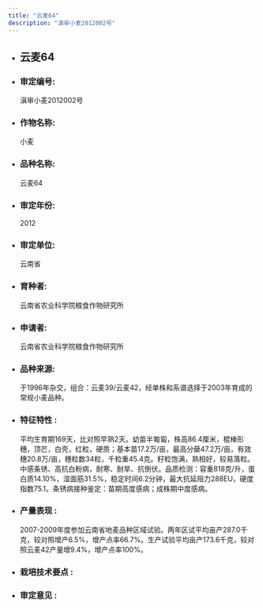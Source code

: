 ```yaml
---
title: "云麦64"
description: "滇审小麦2012002号"
---
```

* ## 云麦64
* ###  审定编号:  
   滇审小麦2012002号

*  ### 作物名称:  
   小麦

*   ###  品种名称: 
    云麦64

*   ### 审定年份: 
    2012

*   ### 审定单位:  
    云南省

*   ### 育种者:  
    云南省农业科学院粮食作物研究所

*   ### 申请者:  
    云南省农业科学院粮食作物研究所

*   ### 品种来源:  
    于1996年杂交，组合：云麦39/云麦42，经单株和系谱选择于2003年育成的常规小麦品种。

*   ### 特征特性 : 
    平均生育期169天，比对照早熟2天。幼苗半匍匐，株高86.4厘米，棍棒形穗，顶芒，白壳，红粒，硬质；基本苗17.2万/亩，最高分蘖47.2万/亩，有效穗20.8万/亩，穗粒数34粒，千粒重45.4克。籽粒饱满，熟相好，较易落粒。中感条锈、高抗白粉病，耐寒、耐旱、抗倒伏。品质检测：容重818克/升，蛋白质14.10%，湿面筋31.5%，稳定时间6.2分钟，最大抗延阻力288EU，硬度指数75.1。条锈病接种鉴定：苗期高度感病；成株期中度感病。

*   ### 产量表现 : 
    2007-2009年度参加云南省地麦品种区域试验。两年区试平均亩产287.0千克，较对照增产6.5%，增产点率66.7%。生产试验平均亩产173.6千克，较对照云麦42产量增9.4%，增产点率100%。

*   ### 栽培技术要点 : 
    

*   ### 审定意见 : 
    
